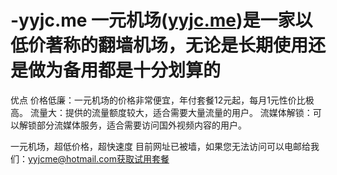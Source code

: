 # -yyjc.me 一元机场([yyjc.me](https://yyai.me/))是一家以低价著称的翻墙机场，无论是长期使用还是做为备用都是十分划算的
优点
价格低廉：一元机场的价格非常便宜，年付套餐12元起，每月1元性价比极高。
流量大：提供的流量额度较大，适合需要大量流量的用户。
流媒体解锁：可以解锁部分流媒体服务，适合需要访问国外视频内容的用户。

一元机场，超低价格，超快速度 目前网址已被墙，如果您无法访问可以电邮给我们：yyjcme@hotmail.com获取试用套餐
